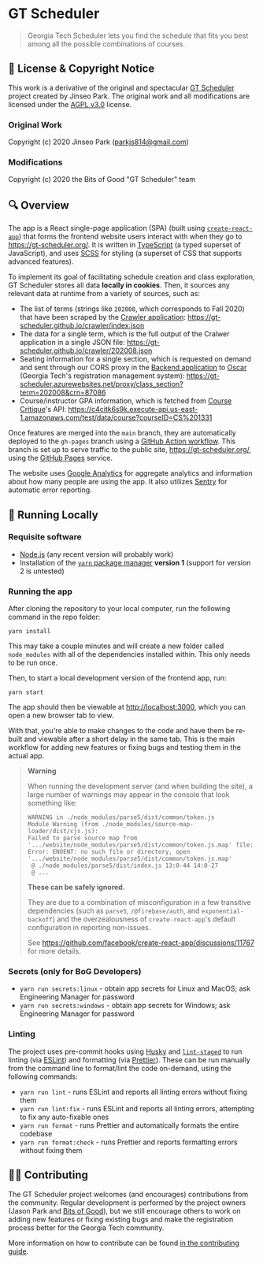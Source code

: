 # GT Scheduler

> Georgia Tech Scheduler lets you find the schedule that fits you best among all the possible combinations of courses.

## 📃 License & Copyright Notice

This work is a derivative of the original and spectacular [GT Scheduler](https://github.com/64json/gt-scheduler) project created by Jinseo Park. The original work and all modifications are licensed under the [AGPL v3.0](https://github.com/64json/gt-scheduler/blob/master/LICENSE) license.

### Original Work

Copyright (c) 2020 Jinseo Park (parkjs814@gmail.com)

### Modifications

Copyright (c) 2020 the Bits of Good "GT Scheduler" team

## 🔍 Overview

The app is a React single-page application (SPA) (built using [`create-react-app`](https://github.com/facebook/create-react-app)) that forms the frontend website users interact with when they go to https://gt-scheduler.org/. It is written in [TypeScript](https://www.typescriptlang.org/) (a typed superset of JavaScript), and uses [SCSS](https://sass-lang.com/) for styling (a superset of CSS that supports advanced features).

To implement its goal of facilitating schedule creation and class exploration, GT Scheduler stores all data **locally in cookies**. Then, it sources any relevant data at runtime from a variety of sources, such as:

- The list of terms (strings like `202008`, which corresponds to Fall 2020) that have been scraped by the [Crawler application](https://api.github.com/repos/gt-scheduler/crawler/): https://gt-scheduler.github.io/crawler/index.json
- The data for a single term, which is the full output of the Cralwer application in a single JSON file: https://gt-scheduler.github.io/crawler/202008.json
- Seating information for a single section, which is requested on demand and sent through our CORS proxy in the [Backend application](https://api.github.com/repos/gt-scheduler/crawler/) to [Oscar](https://oscar.gatech.edu/) (Georgia Tech's registration management system): https://gt-scheduler.azurewebsites.net/proxy/class_section?term=202008&crn=87086
- Course/instructor GPA information, which is fetched from [Course Critique](https://critique.gatech.edu/)'s API: https://c4citk6s9k.execute-api.us-east-1.amazonaws.com/test/data/course?courseID=CS%201331

Once features are merged into the `main` branch, they are automatically deployed to the `gh-pages` branch using a [GitHub Action workflow](https://github.com/gt-scheduler/website/blob/main/.github/workflows/deploy.yml). This branch is set up to serve traffic to the public site, https://gt-scheduler.org/, using the [GitHub Pages](https://pages.github.com/) service.

The website uses [Google Analytics](https://marketingplatform.google.com/about/analytics/) for aggregate analytics and information about how many people are using the app. It also utilizes [Sentry](https://sentry.io/welcome/) for automatic error reporting.

## 🚀 Running Locally

### Requisite software

- [Node.js](https://nodejs.org/en/) (any recent version will probably work)
- Installation of the [`yarn` package manager](https://classic.yarnpkg.com/en/docs/install/) **version 1** (support for version 2 is untested)

### Running the app

After cloning the repository to your local computer, run the following command in the repo folder:

```
yarn install
```

This may take a couple minutes and will create a new folder called `node_modules` with all of the dependencies installed within. This only needs to be run once.

Then, to start a local development version of the frontend app, run:

```
yarn start
```

The app should then be viewable at [http://localhost:3000](http://localhost:3000), which you can open a new browser tab to view.

With that, you're able to make changes to the code and have them be re-built and viewable after a short delay in the same tab. This is the main workflow for adding new features or fixing bugs and testing them in the actual app.

> **Warning**
>
> When running the development server (and when building the site),
> a large number of warnings may appear in the console that look something like:
>
> ```
> WARNING in ./node_modules/parse5/dist/common/token.js
> Module Warning (from ./node_modules/source-map-loader/dist/cjs.js):
> Failed to parse source map from '.../website/node_modules/parse5/dist/common/token.js.map' file: Error: ENOENT: no such file or directory, open '.../website/node_modules/parse5/dist/common/token.js.map'
>  @ ./node_modules/parse5/dist/index.js 13:0-44 14:0-27
>  @ ...
> ```
>
> **These can be safely ignored.**
>
> They are due to a combination of misconfiguration in a few transitive dependencies
> (such as `parse5`, `/@firebase/auth`, and `exponential-backoff`)
> and the overzealousness of `create-react-app`'s default configuration in reporting non-issues.
>
> See https://github.com/facebook/create-react-app/discussions/11767 for more details.

### Secrets (only for BoG Developers)
- `yarn run secrets:linux` - obtain app secrets for Linux and MacOS; ask Engineering Manager for password
- `yarn run secrets:windows` - obtain app secrets for Windows; ask Engineering Manager for password

### Linting

The project uses pre-commit hooks using [Husky](https://typicode.github.io/husky/#/) and [`lint-staged`](https://www.npmjs.com/package/lint-staged) to run linting (via [ESLint](https://eslint.org/)) and formatting (via [Prettier](https://prettier.io/)). These can be run manually from the command line to format/lint the code on-demand, using the following commands:

- `yarn run lint` - runs ESLint and reports all linting errors without fixing them
- `yarn run lint:fix` - runs ESLint and reports all linting errors, attempting to fix any auto-fixable ones
- `yarn run format` - runs Prettier and automatically formats the entire codebase
- `yarn run format:check` - runs Prettier and reports formatting errors without fixing them

## 👩‍💻 Contributing

The GT Scheduler project welcomes (and encourages) contributions from the community. Regular development is performed by the project owners (Jason Park and [Bits of Good](https://bitsofgood.org/)), but we still encourage others to work on adding new features or fixing existing bugs and make the registration process better for the Georgia Tech community.

More information on how to contribute can be found [in the contributing guide](/CONTRIBUTING.md).
